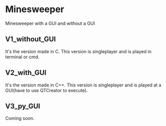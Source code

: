 # Minesweeper
Minesweeper with a GUI and without a GUI

## V1_without_GUI
It's the version made in C. This version is singleplayer and is played in terminal or cmd.

## V2_with_GUI
It's the version made in C++. This version is singleplayer and is played at a GUI(have to use QTCreator to execute).

## V3_py_GUI
Coming soon.

